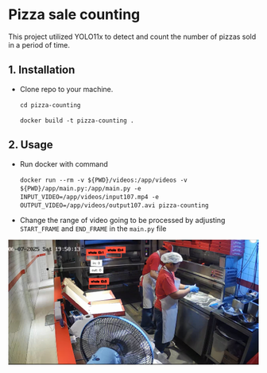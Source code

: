 
# Pizza sale counting

This project utilized YOLO11x to detect and count the number of pizzas sold in a period of time.

## 1. Installation
- Clone repo to your machine.
    
    ``` cd pizza-counting ```

    ```docker build -t pizza-counting . ```

## 2. Usage
- Run docker with command

    ```docker run --rm -v ${PWD}/videos:/app/videos -v ${PWD}/app/main.py:/app/main.py -e INPUT_VIDEO=/app/videos/input107.mp4 -e OUTPUT_VIDEO=/app/videos/output107.avi pizza-counting```

- Change the range of video going to be processed by adjusting ```START_FRAME``` and ```END_FRAME``` in the ```main.py``` file

![alt text](images/image.png)